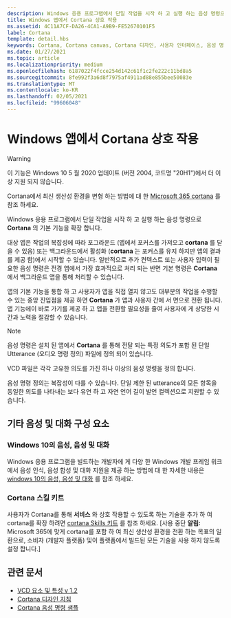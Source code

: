 ```yaml
---
description: Windows 응용 프로그램에서 단일 작업을 시작 하 고 실행 하는 음성 명령으로 **Cortana** 의 기본 기능을 확장 합니다.
title: Windows 앱에서 Cortana 상호 작용
ms.assetid: 4C11A7CF-DA26-4CA1-A9B9-FE52670101F5
label: Cortana
template: detail.hbs
keywords: Cortana, Cortana canvas, Cortana 디자인, 사용자 인터페이스, 음성 명령, VCD
ms.date: 01/27/2021
ms.topic: article
ms.localizationpriority: medium
ms.openlocfilehash: 6187022f4fcce254d142c61f1c2fe222c11bd8a5
ms.sourcegitcommit: 8fe992f3a6d8f7975af4911ad88e855bee50083e
ms.translationtype: MT
ms.contentlocale: ko-KR
ms.lasthandoff: 02/05/2021
ms.locfileid: "99606048"
---
```

# <a name="cortana-interactions-in-windows-apps"></a>Windows 앱에서 Cortana 상호 작용

>[!WARNING]
> 이 기능은 Windows 10 5 월 2020 업데이트 (버전 2004, 코드명 "20H1")에서 더 이상 지원 되지 않습니다.
>
> Cortana에서 최신 생산성 환경을 변형 하는 방법에 대 한 [Microsoft 365 cortana](/microsoft-365/admin/misc/cortana-integration) 를 참조 하세요.

Windows 응용 프로그램에서 단일 작업을 시작 하 고 실행 하는 음성 명령으로 **Cortana** 의 기본 기능을 확장 합니다.

대상 앱은 작업의 복잡성에 따라 포그라운드 (앱에서 포커스를 가져오고 **cortana** 를 닫을 수 있음) 또는 백그라운드에서 활성화 (**cortana** 는 포커스를 유지 하지만 앱의 결과를 제공 함)에서 시작할 수 있습니다. 일반적으로 추가 컨텍스트 또는 사용자 입력이 필요한 음성 명령은 전경 앱에서 가장 효과적으로 처리 되는 반면 기본 명령은 **Cortana** 에서 백그라운드 앱을 통해 처리할 수 있습니다.

앱의 기본 기능을 통합 하 고 사용자가 앱을 직접 열지 않고도 대부분의 작업을 수행할 수 있는 중앙 진입점을 제공 하면 **Cortana** 가 앱과 사용자 간에 서 면으로 전환 됩니다. 앱 기능에이 바로 가기를 제공 하 고 앱을 전환할 필요성을 줄여 사용자에 게 상당한 시간과 노력을 절감할 수 있습니다.

> [!NOTE]
> 음성 명령은 설치 된 앱에서 **Cortana** 를 통해 전달 되는 특정 의도가 포함 된 단일 Utterance (오디오 명령 정의) 파일에 정의 되어 있습니다.
>
> VCD 파일은 각각 고유한 의도를 가진 하나 이상의 음성 명령을 정의 합니다.
>
> 음성 명령 정의는 복잡성이 다를 수 있습니다. 단일 제한 된 utterance의 모든 항목을 동일한 의도를 나타내는 보다 유연 하 고 자연 언어 길이 발언 컬렉션으로 지원할 수 있습니다.

## <a name="other-speech-and-conversation-components"></a>기타 음성 및 대화 구성 요소

### <a name="speech-voice-and-conversation-in-windows-10"></a>Windows 10의 음성, 음성 및 대화

Windows 응용 프로그램을 빌드하는 개발자에 게 다양 한 Windows 개발 프레임 워크에서 음성 인식, 음성 합성 및 대화 지원을 제공 하는 방법에 대 한 자세한 내용은 [windows 10의 음성, 음성 및 대화](/windows/apps/speech) 를 참조 하세요.

### <a name="cortana-skills-kit"></a>Cortana 스킬 키트

사용자가 Cortana를 통해 **서비스** 와 상호 작용할 수 있도록 하는 기술을 추가 하 여 cortana를 확장 하려면 [cortana Skills 키트](/cortana/skills/) 를 참조 하세요. [사용 중단 **알림:** Microsoft 365에 맞게 cortana를 포함 하 여 최신 생산성 환경을 전환 하는 목표의 일환으로, 소비자 (개발자 플랫폼) 및이 플랫폼에서 빌드된 모든 기술을 사용 하지 않도록 설정 합니다.]

## <a name="related-articles"></a>관련 문서

- [VCD 요소 및 특성 v 1.2](/uwp/schemas/voicecommands/voice-command-elements-and-attributes-1-2)
- [Cortana 디자인 지침](cortana-design-guidelines.md)
- [Cortana 음성 명령 샘플](https://go.microsoft.com/fwlink/p/?LinkID=619899)
